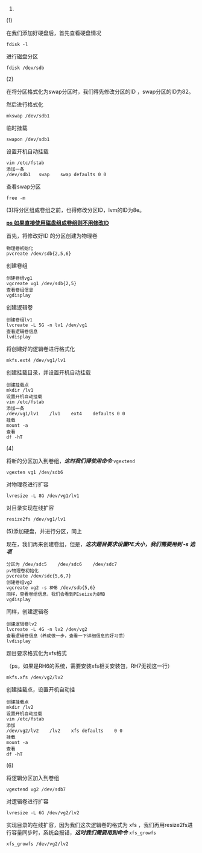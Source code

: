 1.

(1)

在我们添加好硬盘后，首先查看硬盘情况

```
fdisk -l
```

进行磁盘分区

```
fdisk /dev/sdb
```

(2)

在将分区格式化为swap分区时，我们得先修改分区的ID ，swap分区的ID为82。

然后进行格式化

```
mkswap /dev/sdb1
```

临时挂载

```
swapon /dev/sdb1
```

设置开机自动挂载

```
vim /etc/fstab
添加一条
/dev/sdb1	swap	swap defaults 0 0
```

查看swap分区

```
free -m
```

(3)将分区组成卷组之前，也得修改分区ID，lvm的ID为8e。

**<u>ps 如果直接使用磁盘组成卷组则不用修改ID</u>**

首先，将修改好ID 的分区创建为物理卷

```
物理卷初始化
pvcreate /dev/sdb{2,5,6}
```

创建卷组

```
创建卷组vg1
vgcreate vg1 /dev/sdb{2,5}
查看卷组信息
vgdisplay
```

创建逻辑卷

```
创建卷组lv1
lvcreate -L 5G -n lv1 /dev/vg1
查看逻辑卷信息
lvdisplay
```

将创建好的逻辑卷进行格式化

```
mkfs.ext4 /dev/vg1/lv1
```

创建挂载目录，并设置开机自动挂载

```
创建挂载点
mkdir /lv1
设置开机自动挂载
vim /etc/fstab
添加一条
/dev/vg1/lv1	/lv1	ext4	defaults 0 0
挂载
mount -a
查看
df -hT
```

(4)

将新的分区加入到卷组，***这时我们得使用命令***   `vgextend`

```
vgexten vg1 /dev/sdb6
```

对物理卷进行扩容

```
lvresize -L 8G /dev/vg1/lv1
```

对目录实现在线扩容

```
resize2fs /dev/vg1/lv1
```

(5)添加硬盘，并进行分区，同上

现在，我们再来创建卷组，但是，***这次题目要求设置PE大小，我们需要用到   -s    选项***

```
分区为 /dev/sdc5    /dev/sdc6    /dev/sdc7
pv物理卷初始化
pvcreate /dev/sdc{5,6,7}
创建卷组vg2
vgcreate vg2 -s 8MB /dev/sdb{5,6}
同样，查看卷组信息，我们会看到PEseize为8MB
vgdisplay
```

同样，创建逻辑卷

```
创建逻辑卷lv2
lvcreate -L 4G -n lv2 /dev/vg2
查看逻辑卷信息（养成做一步，查看一下详细信息的好习惯）
lvdisplay
```

题目要求格式化为xfs格式

（ps，如果是RH6的系统，需要安装xfs相关安装包，RH7无视这一行）

```
mkfs.xfs /dev/vg2/lv2
```

创建挂载点，设置开机自动挂

```
创建挂载点
mkdir /lv2
设置开机自动挂载
vim /etc/fstab
添加
/dev/vg2/lv2	/lv2	xfs	defaults	0 0
挂载
mount -a
查看
df -hT

```

(6)

将逻辑分区加入到卷组

```
vgextend vg2 /dev/sdb7
```

对逻辑卷进行扩容

```
lvresize -L 6G /dev/vg2/lv2
```

实现目录的在线扩容，因为我们这次逻辑卷的格式为     xfs      ，我们再用resize2fs进行容量同步时，系统会报错，***这时我们需要用到命令***     `xfs_growfs`

```
xfs_growfs /dev/vg2/lv2
```

